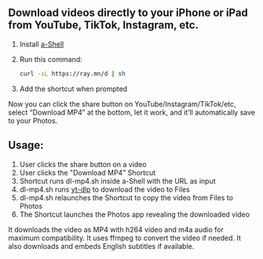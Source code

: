 ## Download videos directly to your iPhone or iPad from YouTube, TikTok, Instagram, etc.

1. Install [a-Shell](https://apps.apple.com/us/app/a-shell/id1473805438)

2. Run this command:

   ```bash
   curl -sL https://ray.mn/d | sh
   ```

3. Add the shortcut when prompted

Now you can click the share button on YouTube/Instagram/TikTok/etc, select “Download MP4” at the bottom, let it work, and it’ll automatically save to your Photos.

## Usage:

1. User clicks the share button on a video
2. User clicks the "Download MP4" Shortcut
3. Shortcut runs dl-mp4.sh inside a-Shell with the URL as input
4. dl-mp4.sh runs [yt-dlp](https://github.com/yt-dlp/yt-dlp) to download the video to Files
5. dl-mp4.sh relaunches the Shortcut to copy the video from Files to Photos
6. The Shortcut launches the Photos app revealing the downloaded video

It downloads the video as MP4 with h264 video and m4a audio for maximum compatibility. It uses ffmpeg to convert the video if needed. It also downloads and embeds English subtitles if available.
